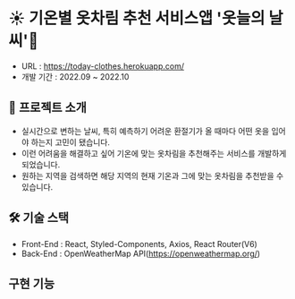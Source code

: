 # ☀️ 기온별 옷차림 추천 서비스앱 '옷늘의 날씨'👕
- URL : https://today-clothes.herokuapp.com/
- 개발 기간 : 2022.09 ~ 2022.10

## 📖 프로젝트 소개
- 실시간으로 변하는 날씨, 특히 예측하기 어려운 환절기가 올 때마다 어떤 옷을 입어야 하는지 고민이 됐습니다.
- 이런 어려움을 해결하고 싶어 기온에 맞는 옷차림을 추천해주는 서비스를 개발하게 되었습니다.
- 원하는 지역을 검색하면 해당 지역의 현재 기온과 그에 맞는 옷차림을 추천받을 수 있습니다.
 
## 🛠 기술 스택
- Front-End : React, Styled-Components, Axios, React Router(V6)
- Back-End : OpenWeatherMap API(https://openweathermap.org/)

## 구현 기능

